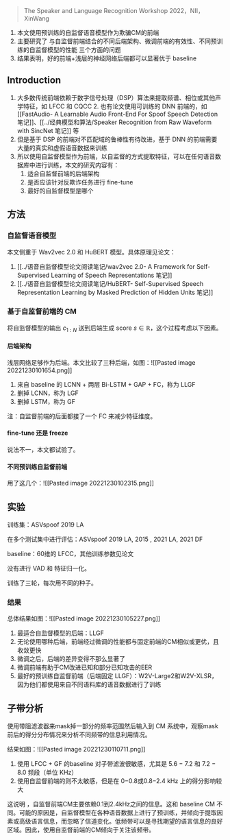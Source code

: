 >The Speaker and Language Recognition Workshop 2022，NII，XinWang

1. 本文使用预训练的自监督语音模型作为欺骗CM的前端
2. 主要研究了 与自监督前端结合的不同后端架构、微调前端的有效性、不同预训练的自监督模型的性能 三个方面的问题
3. 结果表明，好的前端+浅层的神经网络后端都可以显著优于 baseline

## Introduction

1. 大多数传统前端依赖于数字信号处理（DSP）算法来提取频谱、相位或其他声学特征，如 LFCC 和 CQCC
	2. 也有论文使用可训练的 DNN 前端的，如 [[FastAudio- A Learnable Audio Front-End For Spoof Speech Detection 笔记]]、[[../经典模型和算法/Speaker Recognition from Raw Waveform with SincNet 笔记]] 等
2. 但是基于 DSP 的前端对不匹配域的鲁棒性有待改进，基于 DNN 的前端需要大量的真实和虚假语音数据来训练
3. 所以使用自监督模型作为前端，以自监督的方式提取特征，可以在任何语音数据库中进行训练，本文的研究内容有：
	1. 适合自监督前端的后端架构
	2. 是否应该针对反欺诈任务进行 fine-tune
	3. 最好的自监督模型是哪个

## 方法

### 自监督语音模型

本文侧重于 Wav2vec 2.0 和 HuBERT 模型。具体原理见论文：
1. [[../语音自监督模型论文阅读笔记/wav2vec 2.0- A Framework for Self-Supervised Learning of Speech Representations 笔记]]
2. [[../语音自监督模型论文阅读笔记/HuBERT- Self-Supervised Speech Representation Learning by Masked Prediction of Hidden Units 笔记]]

### 基于自监督前端的 CM

将自监督模型的输出 $c_{1:N}$ 送到后端生成 score $s \in \mathbb{R}$，这个过程考虑以下因素。

#### 后端架构

浅层网络足够作为后端。本文比较了三种后端，如图：![[Pasted image 20221230101654.png]]
1. 来自 baseline 的 LCNN + 两层 Bi-LSTM + GAP + FC，称为 LLGF
2. 删掉 LCNN，称为 LGF
3. 删掉 LSTM，称为 GF

注：自监督前端的后面都接了一个 FC 来减少特征维度。

#### fine-tune 还是 freeze

说法不一，本文都试验了。

#### 不同预训练自监督前端

用了这几个：![[Pasted image 20221230102315.png]]

## 实验

训练集：ASVspoof 2019 LA

在多个测试集中进行评估：ASVspoof 2019 LA, 2015 , 2021 LA,  2021 DF

baseline：60维的 LFCC，其他训练参数见论文

没有进行 VAD 和 特征归一化。

训练了三轮，每次用不同的种子。

### 结果

总体结果如图：![[Pasted image 20221230105227.png]]

1. 最适合自监督模型的后端：LLGF
2. 无论使用哪种后端，前端经过微调的性能都与固定前端的CM相似或更优，且收敛更快
3. 微调之后，后端的差异变得不那么显著了
4. 微调前端有助于CM改进已知和部分已知攻击的EER
5. 最好的预训练自监督前端（后端固定 LLGF）：W2V-Large2和W2V-XLSR，因为他们都使用来自不同语料库的语音数据进行了训练

## 子带分析

使用带阻滤波器来mask掉一部分的频率范围然后输入到 CM 系统中，观察mask前后的得分分布情况来分析不同频带的信息利用情况。

结果如图：![[Pasted image 20221230110711.png]]
1. 使用 LFCC + GF 的baseline 对子带滤波很敏感，尤其是 5.6 − 7.2 和 7.2 − 8.0 频段（单位 KHz）
2. 使用自监督前端的则不太敏感，但是在 0−0.8或0.8−2.4 kHz 上的得分影响较大

这说明 ，自监督前端CM主要依赖0.1到2.4kHz之间的信息。这和 baseline CM 不同。可能的原因是，自监督模型在各种语音数据上进行了预训练，并倾向于提取因素或高级语言信息，而忽略了信道变化。低频带可以是寻找期望的语言信息的良好区域。因此，使用自监督前端的CM倾向于关注该频带。

